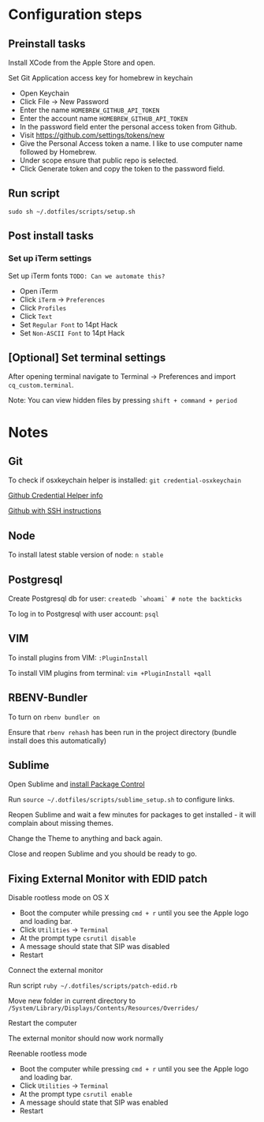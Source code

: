 # Configuration steps

## Preinstall tasks

Install XCode from the Apple Store and open.

Set Git Application access key for homebrew in keychain

- Open Keychain
- Click File -> New Password
- Enter the name `HOMEBREW_GITHUB_API_TOKEN`
- Enter the account name `HOMEBREW_GITHUB_API_TOKEN`
- In the password field enter the personal access token from Github.
- Visit https://github.com/settings/tokens/new
- Give the Personal Access token a name. I like to use computer name followed by Homebrew.
- Under scope ensure that public repo is selected.
- Click Generate token and copy the token to the password field.

## Run script

`sudo sh ~/.dotfiles/scripts/setup.sh`

## Post install tasks

### Set up iTerm settings

Set up iTerm fonts
`TODO: Can we automate this?`

- Open iTerm
- Click `iTerm` -> `Preferences`
- Click `Profiles`
- Click `Text`
- Set `Regular Font` to 14pt Hack
- Set `Non-ASCII Font` to 14pt Hack

## [Optional] Set terminal settings

After opening terminal navigate to Terminal -> Preferences and import `cq_custom.terminal`.

Note: You can view hidden files by pressing `shift + command + period`

# Notes

## Git

To check if osxkeychain helper is installed: `git credential-osxkeychain`

[Github Credential Helper info](https://help.github.com/articles/caching-your-github-password-in-git/)

[Github with SSH instructions](https://help.github.com/articles/generating-ssh-keys/)

## Node

To install latest stable version of node: `n stable`

## Postgresql

Create Postgresql db for user: ``createdb `whoami` # note the backticks``

To log in to Postgresql with user account: `psql`

## VIM

To install plugins from VIM: `:PluginInstall`

To install VIM plugins from terminal: `vim +PluginInstall +qall`

## RBENV-Bundler

To turn on `rbenv bundler on`

Ensure that `rbenv rehash` has been run in the project directory (bundle install does this automatically)

## Sublime

Open Sublime and [install Package Control](https://packagecontrol.io/installation)

Run `source ~/.dotfiles/scripts/sublime_setup.sh` to configure links.

Reopen Sublime and wait a few minutes for packages to get installed - it will complain about missing themes.

Change the Theme to anything and back again.

Close and reopen Sublime and you should be ready to go.

## Fixing External Monitor with EDID patch

Disable rootless mode on OS X

- Boot the computer while pressing `cmd + r` until you see the Apple logo and loading bar.
- Click `Utilities` -> `Terminal`
- At the prompt type `csrutil disable`
- A message should state that SIP was disabled
- Restart

Connect the external monitor

Run script `ruby ~/.dotfiles/scripts/patch-edid.rb`

Move new folder in current directory to `/System/Library/Displays/Contents/Resources/Overrides/`

Restart the computer

The external monitor should now work normally

Reenable rootless mode

- Boot the computer while pressing `cmd + r` until you see the Apple logo and loading bar.
- Click `Utilities` -> `Terminal`
- At the prompt type `csrutil enable`
- A message should state that SIP was enabled
- Restart
